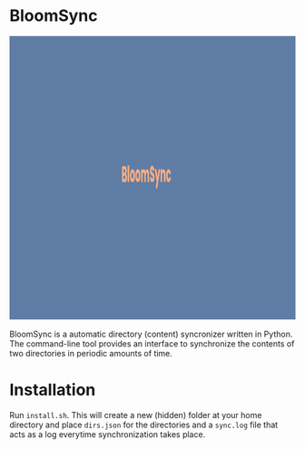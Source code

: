 # BloomSync

<img src="https://raw.githubusercontent.com/thatcatfromspace/bloomsync/main/banner.png" height="500">

BloomSync is a automatic directory (content) syncronizer written in Python. The command-line tool provides an interface to synchronize the contents of two directories in periodic amounts of time. 

# Installation

Run `install.sh`. This will create a new (hidden) folder at your home directory and place `dirs.json` for the directories and a `sync.log` file that acts as a log everytime synchronization takes place.

